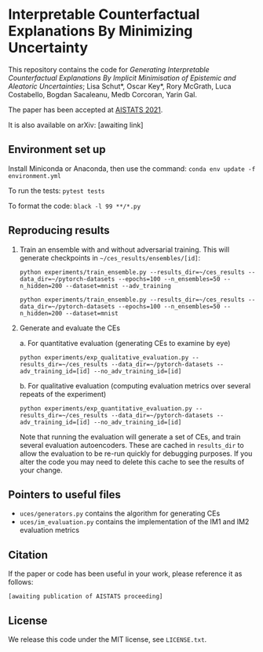 # Interpretable Counterfactual Explanations By Minimizing Uncertainty

This repository contains the code for _Generating Interpretable Counterfactual Explanations By Implicit Minimisation of Epistemic and Aleatoric Uncertainties_;
Lisa Schut*, Oscar Key*, Rory McGrath, Luca Costabello, Bogdan Sacaleanu, Medb Corcoran, Yarin Gal.

The paper has been accepted at [AISTATS 2021](https://aistats.org/aistats2021/accepted.html).

It is also available on arXiv: [awaiting link]

## Environment set up
Install Miniconda or Anaconda, then use the command:
`conda env update -f environment.yml`

To run the tests: `pytest tests`

To format the code: `black -l 99 **/*.py`


## Reproducing results
1. Train an ensemble with and without adversarial training. This will generate checkpoints in `~/ces_results/ensembles/[id]`:

    `python experiments/train_ensemble.py --results_dir=~/ces_results --data_dir=~/pytorch-datasets --epochs=100 --n_ensembles=50 --n_hidden=200 --dataset=mnist --adv_training`

    `python experiments/train_ensemble.py --results_dir=~/ces_results --data_dir=~/pytorch-datasets --epochs=100 --n_ensembles=50 --n_hidden=200 --dataset=mnist`

2. Generate and evaluate the CEs

    a. For quantitative evaluation (generating CEs to examine by eye)

    `python experiments/exp_qualitative_evaluation.py --results_dir=~/ces_results --data_dir=~/pytorch-datasets --adv_training_id=[id] --no_adv_training_id=[id]`

    b. For qualitative evaluation (computing evaluation metrics over several repeats of the experiment)

    `python experiments/exp_quantitative_evaluation.py --results_dir=~/ces_results --data_dir=~/pytorch-datasets --adv_training_id=[id] --no_adv_training_id=[id]`

   Note that running the evaluation will generate a set of CEs, and train several evaluation autoencoders.
   These are cached in `results_dir` to allow the evaluation to be re-run quickly for debugging purposes.
   If you alter the code you may need to delete this cache to see the results of your change.


## Pointers to useful files
- `uces/generators.py` contains the algorithm for generating CEs
- `uces/im_evaluation.py` contains the implementation of the IM1 and IM2 evaluation metrics


## Citation
If the paper or code has been useful in your work, please reference it as follows:
```
[awaiting publication of AISTATS proceeding]
```

## License
We release this code under the MIT license, see `LICENSE.txt`.